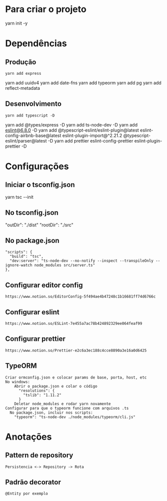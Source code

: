
# Para criar o projeto 
yarn init -y

# Dependências

  ## Produção
	yarn add express
  yarn add uuidv4
  yarn add date-fns
  yarn add typeorm 
  yarn add pg
  yarn add reflect-metadata

  ## Desenvolvimento
	yarn add typescript -D
  yarn add @types/express -D
  yarn add ts-node-dev -D
  yarn add eslint@6.8.0 -D
  yarn add @typescript-eslint/eslint-plugin@latest eslint-config-airbnb-base@latest eslint-plugin-import@^2.21.2 @typescript-eslint/parser@latest -D
  yarn add prettier eslint-config-prettier eslint-plugin-prettier -D

# Configurações

  ## Iniciar o tsconfig.json
  yarn tsc --init

  ## No tsconfig.json
  "outDir": "./dist"
  "rootDir": "./src"
  
  ## No package.json
    "scripts": {
      "build": "tsc",
      "dev:server": "ts-node-dev --no-notify --inspect --transpileOnly --ignore-watch node_modules src/server.ts"
    },

  ## Configurar editor config
    https://www.notion.so/EditorConfig-5f494ae4b47248c1b16681ff74d6766c

  ## Configurar eslint
    https://www.notion.so/ESLint-7e455a7ac78b424892329ee064feaf99

  ## Configurar prettier
    https://www.notion.so/Prettier-e2c6a3ec188c4cce8890a3e16a0d6425
  
  ## TypeORM
    Criar ormconfig.json e colocar params de base, porta, host, etc
    No windows:
        Abrir o package.json e colar o código 
          "resolutions": {
            "tslib": "1.11.2"
          }
        Deletar node_modules e rodar yarn novamente
    Configurar para que o typeorm funcione com arquivos .ts
      No package.json, incluir nos scripts:
        "typeorm": "ts-node-dev ./node_modules/typeorm/cli.js"

# Anotações

  ## Pattern de repository
    Persistencia <-> Repository -> Rota

  ## Padrão decorator
    @Entity por exemplo

  